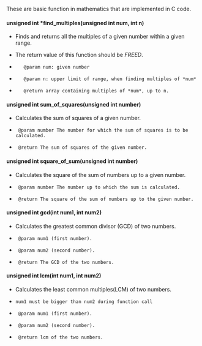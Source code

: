 These are basic function in mathematics that are implemented in C code. 

#### unsigned int *find_multiples(unsigned int num, int n)
-  Finds and returns all the multiples of a given number within a given range.
-  The return value of this function should be *FREED*.

-        @param num: given number
-        @param n: upper limit of range, when finding multiples of *num*
-        @return array containing multiples of *num*, up to n.

#### unsigned int sum_of_squares(unsigned int number)
 
 * Calculates the sum of squares of a given number.
 
 *      @param number The number for which the sum of squares is to be calculated.
 *      @return The sum of squares of the given number.

#### unsigned int square_of_sum(unsigned int number)
 * Calculates the square of the sum of numbers up to a given number.
 
 *      @param number The number up to which the sum is calculated.
 *      @return The square of the sum of numbers up to the given number.

#### unsigned int gcd(int num1, int num2)
 * Calculates the greatest common divisor (GCD) of two numbers.
 
 *      @param num1 (first number).
 *      @param num2 (second number).
 *      @return The GCD of the two numbers.

#### unsigned int lcm(int num1, int num2)
 * Calculates the least common multiples(LCM) of two numbers.
 * `num1 must be bigger than num2 during function call`
 
 *      @param num1 (first number).
 *      @param num2 (second number).
 *      @return lcm of the two numbers.
 


 

